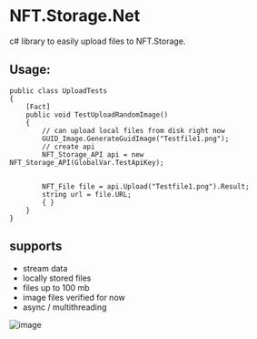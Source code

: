 # NFT.Storage.Net
c# library to easily upload files to NFT.Storage.
## Usage:
```
public class UploadTests
{
    [Fact]
    public void TestUploadRandomImage()
    {   
        // can upload local files from disk right now
        GUID_Image.GenerateGuidImage("Testfile1.png");
        // create api
        NFT_Storage_API api = new NFT_Storage_API(GlobalVar.TestApiKey);
        
        
        NFT_File file = api.Upload("Testfile1.png").Result;
        string url = file.URL;
        { }
    }
}
```

## supports
- stream data
- locally stored files
- files up to 100 mb
- image files verified for now
- async / multithreading

![image](https://user-images.githubusercontent.com/117320700/203649841-7abd43d6-4c4a-44be-abdc-ddf5ae5ecc0e.png)

